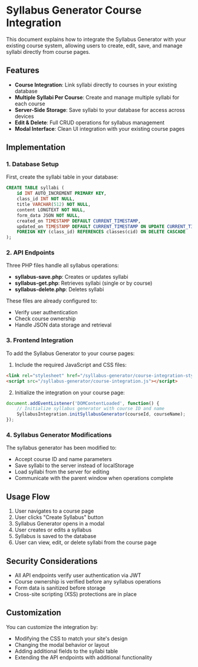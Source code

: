 # Syllabus Generator Course Integration

This document explains how to integrate the Syllabus Generator with your existing course system, allowing users to create, edit, save, and manage syllabi directly from course pages.

## Features

- **Course Integration**: Link syllabi directly to courses in your existing database
- **Multiple Syllabi Per Course**: Create and manage multiple syllabi for each course
- **Server-Side Storage**: Save syllabi to your database for access across devices
- **Edit & Delete**: Full CRUD operations for syllabus management
- **Modal Interface**: Clean UI integration with your existing course pages

## Implementation

### 1. Database Setup

First, create the syllabi table in your database:

```sql
CREATE TABLE syllabi (
    id INT AUTO_INCREMENT PRIMARY KEY,
    class_id INT NOT NULL,
    title VARCHAR(512) NOT NULL,
    content LONGTEXT NOT NULL,
    form_data JSON NOT NULL,
    created_on TIMESTAMP DEFAULT CURRENT_TIMESTAMP,
    updated_on TIMESTAMP DEFAULT CURRENT_TIMESTAMP ON UPDATE CURRENT_TIMESTAMP,
    FOREIGN KEY (class_id) REFERENCES classes(cid) ON DELETE CASCADE
);
```

### 2. API Endpoints

Three PHP files handle all syllabus operations:

- **syllabus-save.php**: Creates or updates syllabi
- **syllabus-get.php**: Retrieves syllabi (single or by course)
- **syllabus-delete.php**: Deletes syllabi

These files are already configured to:
- Verify user authentication
- Check course ownership
- Handle JSON data storage and retrieval

### 3. Frontend Integration

To add the Syllabus Generator to your course pages:

1. Include the required JavaScript and CSS files:

```html
<link rel="stylesheet" href="/syllabus-generator/course-integration-styles.css">
<script src="/syllabus-generator/course-integration.js"></script>
```

2. Initialize the integration on your course page:

```javascript
document.addEventListener('DOMContentLoaded', function() {
    // Initialize syllabus generator with course ID and name
    SyllabusIntegration.initSyllabusGenerator(courseId, courseName);
});
```

### 4. Syllabus Generator Modifications

The syllabus generator has been modified to:
- Accept course ID and name parameters
- Save syllabi to the server instead of localStorage
- Load syllabi from the server for editing
- Communicate with the parent window when operations complete

## Usage Flow

1. User navigates to a course page
2. User clicks "Create Syllabus" button
3. Syllabus Generator opens in a modal
4. User creates or edits a syllabus
5. Syllabus is saved to the database
6. User can view, edit, or delete syllabi from the course page

## Security Considerations

- All API endpoints verify user authentication via JWT
- Course ownership is verified before any syllabus operations
- Form data is sanitized before storage
- Cross-site scripting (XSS) protections are in place

## Customization

You can customize the integration by:
- Modifying the CSS to match your site's design
- Changing the modal behavior or layout
- Adding additional fields to the syllabi table
- Extending the API endpoints with additional functionality
